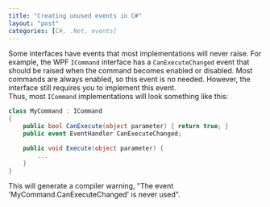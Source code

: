 ```yaml
---
title: "Creating unused events in C#"
layout: "post"
categories: [C#, .Net, events]
---
```


Some interfaces have events that most implementations will never raise.  For example, the WPF `ICommand` interface has a `CanExecuteChanged` event that should be raised when the command becomes enabled or disabled.  Most commands are always enabled, so this event is no needed.  However, the interface still requires you to implement this event.  
Thus, most `ICommand` implementations will look something like this:

```csharp
class MyCommand : ICommand
{
    public bool CanExecute(object parameter) { return true; }
    public event EventHandler CanExecuteChanged;

    public void Execute(object parameter) {
        ...
    }
}
```

This will generate a compiler warning, "The event 'MyCommand.CanExecuteChanged' is never used".  